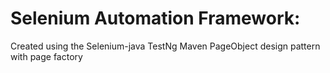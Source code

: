 # Selenium Automation Framework:
Created using the 
Selenium-java
TestNg
Maven
PageObject design pattern with page factory

